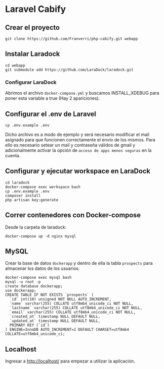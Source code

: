 # Laravel Cabify

## Crear el proyecto

```console
git clone https://github.com/Franverri/php-cabify.git webapp
```

## Instalar Laradock

```console
cd webapp
git submodule add https://github.com/LaraDock/laradock.git
```
### Configurar LaraDock

Abrimos el archivo `docker-compose.yml` y buscamos INSTALL_XDEBUG para poner esta variable a true (Hay 2 apariciones).

## Configurar el .env de Laravel

```console
cp .env.example .env
```

Dicho archivo es a modo de ejemplo y será necesario modificar el mail asignado para que funcionen correctamente el envío de los mismos. Para ello es necesario setear un mail y contraseña válidos de gmail y adicionalmente activar la opción de `acceso de apps menos seguras` en la cuenta.

## Configurar y ejecutar workspace en LaraDock

```console
cd laradock
docker-compose exec workspace bash
cp .env.example .env
composer install
php artisan key:generate
```

## Correr contenedores con Docker-compose

Desde la carpeta de laradock:

```console
docker-compose up -d nginx mysql
```

## MySQL

Crear la base de datos `dockerapp` y dentro de ella la tabla `prospects` para almacenar los datos de los usuarios:

```console
docker-compose exec mysql bash
mysql -u root -p
create database dockerapp;
use dockerapp;
CREATE TABLE IF NOT EXISTS `prospects` (
  `id` int(10) unsigned NOT NULL AUTO_INCREMENT,
  `name` varchar(255) COLLATE utf8mb4_unicode_ci NOT NULL,
  `lastname` varchar(255) COLLATE utf8mb4_unicode_ci NOT NULL,
  `email` varchar(255) COLLATE utf8mb4_unicode_ci NOT NULL,
  `created_at` timestamp NULL DEFAULT NULL,
  `updated_at` timestamp NULL DEFAULT NULL,
  PRIMARY KEY (`id`)
) ENGINE=InnoDB AUTO_INCREMENT=2 DEFAULT CHARSET=utf8mb4 COLLATE=utf8mb4_unicode_ci;
```

## Localhost

Ingresar a [http://localhost/](http://localhost/) para empezar a utilizar la aplicación.

